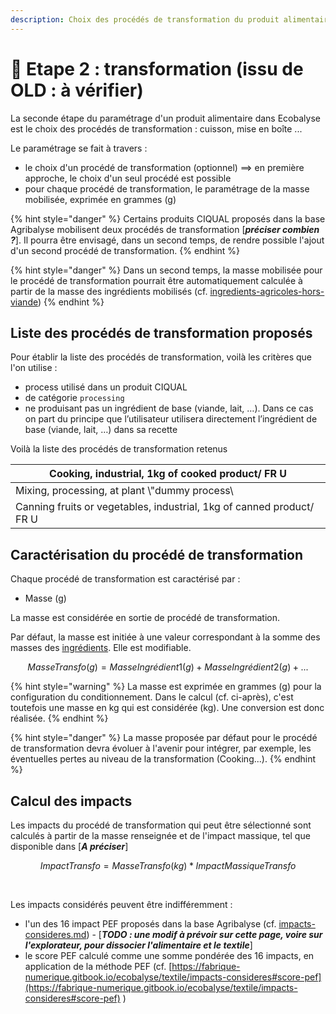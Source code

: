 ```yaml
---
description: Choix des procédés de transformation du produit alimentaire modélisé
---
```


# 🥧 Etape 2 : transformation (issu de OLD : à vérifier)

La seconde étape du paramétrage d'un produit alimentaire dans Ecobalyse est le choix des procédés de transformation : cuisson, mise en boîte ...

Le paramétrage se fait à travers :&#x20;

* le choix d'un procédé de transformation (optionnel) ==> en première approche, le choix d'un seul procédé est possible
* pour chaque procédé de transformation, le paramétrage de la masse mobilisée, exprimée en grammes (g)

{% hint style="danger" %}
Certains produits CIQUAL proposés dans la base Agribalyse mobilisent deux procédés de transformation \[_**préciser combien ?**_]. Il pourra être envisagé, dans un second temps, de rendre possible l'ajout d'un second procédé de transformation.
{% endhint %}

{% hint style="danger" %}
Dans un second temps, la masse mobilisée pour le procédé de transformation pourrait être automatiquement calculée à partir de la masse des ingrédients mobilisés (cf. [ingredients-agricoles-hors-viande](../../alimentaire/etapes-du-cycles-de-vie/ingredients-agricoles-hors-viande/ "mention"))
{% endhint %}

## Liste des procédés de transformation proposés



Pour établir la liste des procédés de transformation, voilà les critères que l'on utilise :

* process utilisé dans un produit CIQUAL
* de catégorie `processing`
* ne produisant pas un ingrédient de base (viande, lait, …). Dans ce cas on part du principe que l’utilisateur utilisera directement l’ingrédient de base (viande, lait, …) dans sa recette

Voilà la liste des procédés de transformation retenus

| Cooking, industrial, 1kg of cooked product/ FR U                      |
| --------------------------------------------------------------------- |
| Mixing, processing, at plant \\"dummy process\\                       |
| Canning fruits or vegetables, industrial, 1kg of canned product/ FR U |

## Caractérisation du procédé de transformation

Chaque procédé de transformation est caractérisé par :&#x20;

* Masse (g)

La masse est considérée en sortie de procédé de transformation.

Par défaut, la masse est initiée à une valeur correspondant à la somme des masses des [ingrédients](../../alimentaire/etapes-du-cycles-de-vie/ingredients-agricoles-hors-viande/). Elle est modifiable.

$$
MasseTransfo (g) = MasseIngrédient1 (g) + MasseIngrédient2 (g)+...
$$

{% hint style="warning" %}
La masse est exprimée en grammes (g) pour la configuration du conditionnement. Dans le calcul (cf. ci-après), c'est toutefois une masse en kg qui est considérée (kg). Une conversion est donc réalisée.
{% endhint %}

{% hint style="danger" %}
La masse proposée par défaut pour le procédé de transformation devra évoluer à l'avenir pour intégrer, par exemple, les éventuelles pertes au niveau de la transformation (Cooking...).
{% endhint %}

## Calcul des impacts

Les impacts du procédé de transformation qui peut être sélectionné sont calculés à partir de la masse renseignée et de l'impact massique, tel que disponible dans \[_**A préciser**_]

$$
ImpactTransfo = MasseTransfo (kg) * ImpactMassiqueTransfo
$$

​

Les impacts considérés peuvent être indifféremment :&#x20;

* l'un des 16 impact PEF proposés dans la base Agribalyse (cf. [impacts-consideres.md](../../alimentaire/old/pages-textiles-old/impacts-consideres.md "mention")) - \[_**TODO : une modif à prévoir sur cette page, voire sur l'explorateur, pour dissocier l'alimentaire et le textile**_]
* le score PEF calculé comme une somme pondérée des 16 impacts, en application de la méthode PEF (cf. [https://fabrique-numerique.gitbook.io/ecobalyse/textile/impacts-consideres#score-pef](https://fabrique-numerique.gitbook.io/ecobalyse/textile/impacts-consideres#score-pef) )

